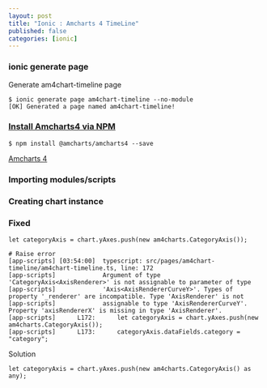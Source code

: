 ```yaml
---
layout: post
title: "Ionic : Amcharts 4 TimeLine"
published: false
categories: [ionic]
---
```

### ionic generate page

Generate am4chart-timeline page
```
$ ionic generate page am4chart-timeline --no-module
[OK] Generated a page named am4chart-timeline!
```

### [Install Amcharts4 via NPM][0]

```
$ npm install @amcharts/amcharts4 --save
```


[Amcharts 4][1]
### Importing modules/scripts
### Creating chart instance
###

### Fixed
 
```
let categoryAxis = chart.yAxes.push(new am4charts.CategoryAxis());

# Raise error
[app-scripts] [03:54:00]  typescript: src/pages/am4chart-timeline/am4chart-timeline.ts, line: 172
[app-scripts]             Argument of type 'CategoryAxis<AxisRenderer>' is not assignable to parameter of type
[app-scripts]             'Axis<AxisRendererCurveY>'. Types of property '_renderer' are incompatible. Type 'AxisRenderer' is not
[app-scripts]             assignable to type 'AxisRendererCurveY'. Property 'axisRendererX' is missing in type 'AxisRenderer'.
[app-scripts]      L172:      let categoryAxis = chart.yAxes.push(new am4charts.CategoryAxis());
[app-scripts]      L173:      categoryAxis.dataFields.category = "category";
```
Solution
```
let categoryAxis = chart.yAxes.push(new am4charts.CategoryAxis() as any);
```






[0]: https://www.amcharts.com/download/ "Amcharts4 Download"
[1]: https://www.amcharts.com/docs/v4/chart-types/timeline/ "Amcharts4 TimeLine Chart"

